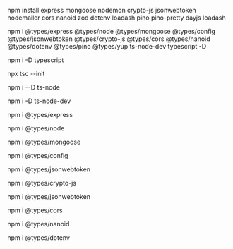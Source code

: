npm install express mongoose nodemon crypto-js jsonwebtoken nodemailer cors nanoid zod dotenv loadash pino pino-pretty dayjs loadash

npm i @types/express @types/node @types/mongoose @types/config @types/jsonwebtoken @types/crypto-js @types/cors @types/nanoid @types/dotenv  @types/pino @types/yup ts-node-dev typescript -D

npm i -D typescript

npx tsc --init

npm i --D ts-node

npm i -D ts-node-dev

npm i @types/express

npm i @types/node

npm i @types/mongoose

npm i @types/config

npm i @types/jsonwebtoken

npm i @types/crypto-js

npm i @types/jsonwebtoken

npm i @types/cors

npm i @types/nanoid

npm i @types/dotenv